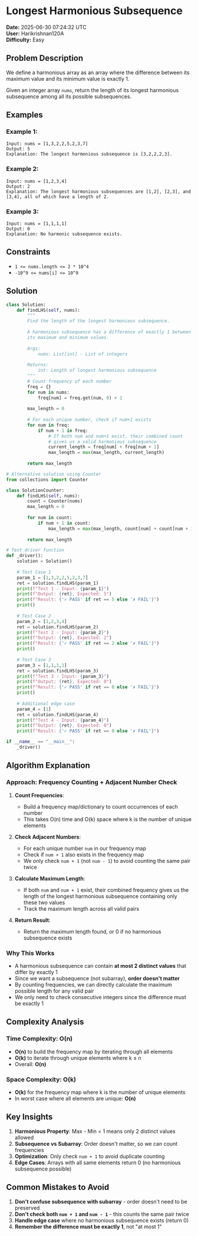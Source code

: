 # Longest Harmonious Subsequence

**Date:** 2025-06-30 07:24:32 UTC  
**User:** Harikrishnan120A  
**Difficulty:** Easy

## Problem Description

We define a harmonious array as an array where the difference between its maximum value and its minimum value is exactly 1.

Given an integer array `nums`, return the length of its longest harmonious subsequence among all its possible subsequences.

## Examples

### Example 1:
```
Input: nums = [1,3,2,2,5,2,3,7]
Output: 5
Explanation: The longest harmonious subsequence is [3,2,2,2,3].
```

### Example 2:
```
Input: nums = [1,2,3,4]
Output: 2
Explanation: The longest harmonious subsequences are [1,2], [2,3], and [3,4], all of which have a length of 2.
```

### Example 3:
```
Input: nums = [1,1,1,1]
Output: 0
Explanation: No harmonic subsequence exists.
```

## Constraints

- `1 <= nums.length <= 2 * 10^4`
- `-10^9 <= nums[i] <= 10^9`

## Solution

```python
class Solution:
    def findLHS(self, nums):
        """
        Find the length of the longest harmonious subsequence.
        
        A harmonious subsequence has a difference of exactly 1 between
        its maximum and minimum values.
        
        Args:
            nums: List[int] - List of integers
            
        Returns:
            int: Length of longest harmonious subsequence
        """
        # Count frequency of each number
        freq = {}
        for num in nums:
            freq[num] = freq.get(num, 0) + 1
        
        max_length = 0
        
        # For each unique number, check if num+1 exists
        for num in freq:
            if num + 1 in freq:
                # If both num and num+1 exist, their combined count
                # gives us a valid harmonious subsequence
                current_length = freq[num] + freq[num + 1]
                max_length = max(max_length, current_length)
        
        return max_length

# Alternative solution using Counter
from collections import Counter

class SolutionCounter:
    def findLHS(self, nums):
        count = Counter(nums)
        max_length = 0
        
        for num in count:
            if num + 1 in count:
                max_length = max(max_length, count[num] + count[num + 1])
        
        return max_length

# Test driver function
def _driver():
    solution = Solution()
    
    # Test Case 1
    param_1 = [1,3,2,2,5,2,3,7]
    ret = solution.findLHS(param_1)
    print(f"Test 1 - Input: {param_1}")
    print(f"Output: {ret}, Expected: 5")
    print(f"Result: {'✓ PASS' if ret == 5 else '✗ FAIL'}")
    print()
    
    # Test Case 2
    param_2 = [1,2,3,4]
    ret = solution.findLHS(param_2)
    print(f"Test 2 - Input: {param_2}")
    print(f"Output: {ret}, Expected: 2")
    print(f"Result: {'✓ PASS' if ret == 2 else '✗ FAIL'}")
    print()
    
    # Test Case 3
    param_3 = [1,1,1,1]
    ret = solution.findLHS(param_3)
    print(f"Test 3 - Input: {param_3}")
    print(f"Output: {ret}, Expected: 0")
    print(f"Result: {'✓ PASS' if ret == 0 else '✗ FAIL'}")
    print()
    
    # Additional edge case
    param_4 = [1]
    ret = solution.findLHS(param_4)
    print(f"Test 4 - Input: {param_4}")
    print(f"Output: {ret}, Expected: 0")
    print(f"Result: {'✓ PASS' if ret == 0 else '✗ FAIL'}")

if __name__ == "__main__":
    _driver()
```

## Algorithm Explanation

### Approach: Frequency Counting + Adjacent Number Check

1. **Count Frequencies**: 
   - Build a frequency map/dictionary to count occurrences of each number
   - This takes O(n) time and O(k) space where k is the number of unique elements

2. **Check Adjacent Numbers**: 
   - For each unique number `num` in our frequency map
   - Check if `num + 1` also exists in the frequency map
   - We only check `num + 1` (not `num - 1`) to avoid counting the same pair twice

3. **Calculate Maximum Length**: 
   - If both `num` and `num + 1` exist, their combined frequency gives us the length of the longest harmonious subsequence containing only these two values
   - Track the maximum length across all valid pairs

4. **Return Result**: 
   - Return the maximum length found, or 0 if no harmonious subsequence exists

### Why This Works

- A harmonious subsequence can contain **at most 2 distinct values** that differ by exactly 1
- Since we want a subsequence (not subarray), **order doesn't matter**
- By counting frequencies, we can directly calculate the maximum possible length for any valid pair
- We only need to check consecutive integers since the difference must be exactly 1

## Complexity Analysis

### Time Complexity: O(n)
- **O(n)** to build the frequency map by iterating through all elements
- **O(k)** to iterate through unique elements where k ≤ n
- Overall: **O(n)**

### Space Complexity: O(k)
- **O(k)** for the frequency map where k is the number of unique elements
- In worst case where all elements are unique: **O(n)**

## Key Insights

1. **Harmonious Property**: Max - Min = 1 means only 2 distinct values allowed
2. **Subsequence vs Subarray**: Order doesn't matter, so we can count frequencies
3. **Optimization**: Only check `num + 1` to avoid duplicate counting
4. **Edge Cases**: Arrays with all same elements return 0 (no harmonious subsequence possible)

## Common Mistakes to Avoid

1. **Don't confuse subsequence with subarray** - order doesn't need to be preserved
2. **Don't check both `num + 1` and `num - 1`** - this counts the same pair twice
3. **Handle edge case** where no harmonious subsequence exists (return 0)
4. **Remember the difference must be exactly 1**, not "at most 1"

